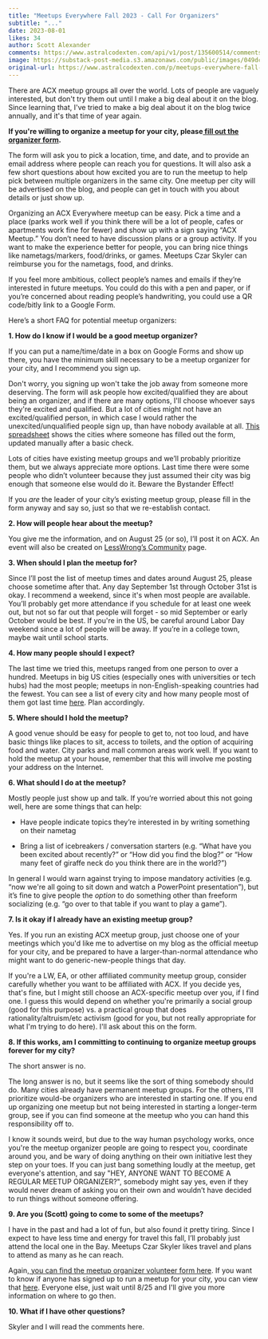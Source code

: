 ```yaml
---
title: "Meetups Everywhere Fall 2023 - Call For Organizers"
subtitle: "..."
date: 2023-08-01
likes: 34
author: Scott Alexander
comments: https://www.astralcodexten.com/api/v1/post/135600514/comments?&all_comments=true
image: https://substack-post-media.s3.amazonaws.com/public/images/049dcb0b-9407-44fe-a306-988b28926165_1000x667.jpeg
original-url: https://www.astralcodexten.com/p/meetups-everywhere-fall-2023-call
---
```

There are ACX meetup groups all over the world. Lots of people are vaguely interested, but don't try them out until I make a big deal about it on the blog. Since learning that, I've tried to make a big deal about it on the blog twice annually, and it's that time of year again.

**If you're willing to organize a meetup for your city, please[ fill out the organizer form](https://forms.gle/3jt6Ypw7vgx8HG9o9).**

The form will ask you to pick a location, time, and date, and to provide an email address where people can reach you for questions. It will also ask a few short questions about how excited you are to run the meetup to help pick between multiple organizers in the same city. One meetup per city will be advertised on the blog, and people can get in touch with you about details or just show up.

Organizing an ACX Everywhere meetup can be easy. Pick a time and a place (parks work well if you think there will be a lot of people, cafes or apartments work fine for fewer) and show up with a sign saying “ACX Meetup.” You don’t need to have discussion plans or a group activity. If you want to make the experience better for people, you can bring nice things like nametags/markers, food/drinks, or games. Meetups Czar Skyler can reimburse you for the nametags, food, and drinks.

If you feel more ambitious, collect people’s names and emails if they’re interested in future meetups. You could do this with a pen and paper, or if you’re concerned about reading people’s handwriting, you could use a QR code/bitly link to a Google Form.

Here’s a short FAQ for potential meetup organizers:

**1\. How do I know if I would be a good meetup organizer?**

If you can put a name/time/date in a box on Google Forms and show up there, you have the minimum skill necessary to be a meetup organizer for your city, and I recommend you sign up. 

Don't worry, you signing up won't take the job away from someone more deserving. The form will ask people how excited/qualified they are about being an organizer, and if there are many options, I'll choose whoever says they're excited and qualified. But a lot of cities might not have an excited/qualified person, in which case I would rather the unexcited/unqualified people sign up, than have nobody available at all. [This spreadsheet](https://docs.google.com/spreadsheets/d/1Y6QWH0CjcqC7PLhJUYVvNpqbHx6EwEMH-JhvJrgambU/edit?usp=sharing) shows the cities where someone has filled out the form, updated manually after a basic check. 

Lots of cities have existing meetup groups and we’ll probably prioritize them, but we always appreciate more options. Last time there were some people who didn’t volunteer because they just assumed their city was big enough that someone else would do it. Beware the Bystander Effect!

If you _are_ the leader of your city’s existing meetup group, please fill in the form anyway and say so, just so that we re-establish contact.

**2\. How will people hear about the meetup?**

You give me the information, and on August 25 (or so), I’ll post it on ACX. An event will also be created on [LessWrong’s Community](https://www.lesswrong.com/community) page. 

**3\. When should I plan the meetup for?**

Since I’ll post the list of meetup times and dates around August 25, please choose sometime after that. Any day September 1st through October 31st is okay. I recommend a weekend, since it's when most people are available. You’ll probably get more attendance if you schedule for at least one week out, but not so far out that people will forget - so mid September or early October would be best. If you're in the US, be careful around Labor Day weekend since a lot of people will be away. If you’re in a college town, maybe wait until school starts.

**4\. How many people should I expect?**

The last time we tried this, meetups ranged from one person to over a hundred. Meetups in big US cities (especially ones with universities or tech hubs) had the most people; meetups in non-English-speaking countries had the fewest. You can see a list of every city and how many people most of them got last time [here](https://docs.google.com/spreadsheets/d/1awPp1g2YigcGXOqaLPb8ecED0kRra9Q_KRcG-uyHomA/edit?usp=sharing). Plan accordingly. 

**5\. Where should I hold the meetup?**

A good venue should be easy for people to get to, not too loud, and have basic things like places to sit, access to toilets, and the option of acquiring food and water. City parks and mall common areas work well. If you want to hold the meetup at your house, remember that this will involve me posting your address on the Internet.

**6\. What should I do at the meetup?**

Mostly people just show up and talk. If you’re worried about this not going well, here are some things that can help:

  * Have people indicate topics they’re interested in by writing something on their nametag

  * Bring a list of icebreakers / conversation starters (e.g. “What have you been excited about recently?” or “How did you find the blog?” or “How many feet of giraffe neck do you think there are in the world?”)




In general I would warn against trying to impose mandatory activities (e.g. “now we're all going to sit down and watch a PowerPoint presentation”), but it’s fine to give people the _option_ to do something other than freeform socializing (e.g. “go over to that table if you want to play a game”).

**7\. Is it okay if I already have an existing meetup group?**

Yes. If you run an existing ACX meetup group, just choose one of your meetings which you'd like me to advertise on my blog as the official meetup for your city, and be prepared to have a larger-than-normal attendance who might want to do generic-new-people things that day.

If you're a LW, EA, or other affiliated community meetup group, consider carefully whether you want to be affiliated with ACX. If you decide yes, that's fine, but I might still choose an ACX-specific meetup over you, if I find one. I guess this would depend on whether you're primarily a social group (good for this purpose) vs. a practical group that does rationality/altruism/etc activism (good for you, but not really appropriate for what I'm trying to do here). I'll ask about this on the form.

**8\. If this works, am I committing to continuing to organize meetup groups forever for my city?**

The short answer is no.

The long answer is no, but it seems like the sort of thing somebody should do. Many cities already have permanent meetup groups. For the others, I'll prioritize would-be organizers who are interested in starting one. If you end up organizing one meetup but not being interested in starting a longer-term group, see if you can find someone at the meetup who you can hand this responsibility off to.

I know it sounds weird, but due to the way human psychology works, once you're the meetup organizer people are going to respect you, coordinate around you, and be wary of doing anything on their own initiative lest they step on your toes. If you can just bang something loudly at the meetup, get everyone's attention, and say "HEY, ANYONE WANT TO BECOME A REGULAR MEETUP ORGANIZER?", somebody might say yes, even if they would never dream of asking you on their own and wouldn’t have decided to run things without someone offering. 

**9\. Are you (Scott) going to come to some of the meetups?**

I have in the past and had a lot of fun, but also found it pretty tiring. Since I expect to have less time and energy for travel this fall, I’ll probably just attend the local one in the Bay. Meetups Czar Skyler likes travel and plans to attend as many as he can reach. 

Again,[ you can find the meetup organizer volunteer form here](https://forms.gle/gBt71S3hHgNTYe928). If you want to know if anyone has signed up to run a meetup for your city, you can view that [here](https://docs.google.com/spreadsheets/d/1Y6QWH0CjcqC7PLhJUYVvNpqbHx6EwEMH-JhvJrgambU/edit?usp=sharing). Everyone else, just wait until 8/25 and I'll give you more information on where to go then.

**10\. What if I have other questions?**

Skyler and I will read the comments here.

